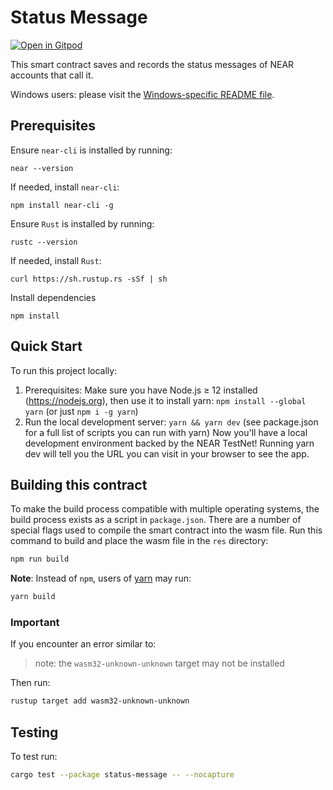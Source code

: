 Status Message
==============

[![Open in Gitpod](https://gitpod.io/button/open-in-gitpod.svg)](https://gitpod.io/#https://github.com/near-examples/rust-status-message)

<!-- MAGIC COMMENT: DO NOT DELETE! Everything above this line is hidden on NEAR Examples page -->

This smart contract saves and records the status messages of NEAR accounts that call it.

Windows users: please visit the [Windows-specific README file](README-Windows.md).

## Prerequisites
Ensure `near-cli` is installed by running:

```
near --version
```

If needed, install `near-cli`:

```
npm install near-cli -g
```

Ensure `Rust` is installed by running:

```
rustc --version
```

If needed, install `Rust`:

```
curl https://sh.rustup.rs -sSf | sh
```

Install dependencies

```
npm install
```

## Quick Start
To run this project locally:

1. Prerequisites: Make sure you have Node.js ≥ 12 installed (https://nodejs.org), then use it to install yarn: `npm install --global yarn` (or just `npm i -g yarn`)
2. Run the local development server: `yarn && yarn dev` (see package.json for a full list of scripts you can run with yarn)
Now you'll have a local development environment backed by the NEAR TestNet! Running yarn dev will tell you the URL you can visit in your browser to see the app.

## Building this contract
To make the build process compatible with multiple operating systems, the build process exists as a script in `package.json`.
There are a number of special flags used to compile the smart contract into the wasm file.
Run this command to build and place the wasm file in the `res` directory:
```bash
npm run build
```

**Note**: Instead of `npm`, users of [yarn](https://yarnpkg.com) may run:
```bash
yarn build
```

### Important
If you encounter an error similar to:
>note: the `wasm32-unknown-unknown` target may not be installed

Then run:

```bash
rustup target add wasm32-unknown-unknown
```

## Testing
To test run:
```bash
cargo test --package status-message -- --nocapture
```
